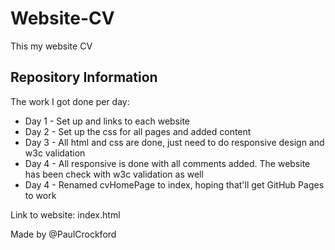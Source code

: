 # Website-CV
This my website CV

<h2>Repository Information</h2>
The work I got done per day:

* Day 1 - Set up and links to each website
* Day 2 - Set up the css for all pages and added content
* Day 3 - All html and css are done, just need to do responsive design and w3c validation
* Day 4 - All responsive is done with all comments added. The website has been check with w3c validation as well
* Day 4 - Renamed cvHomePage to index, hoping that'll get GitHub Pages to work

Link to website: index.html

Made by @PaulCrockford
